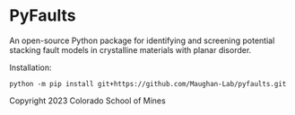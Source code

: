 # PyFaults

An open-source Python package for identifying and screening potential stacking fault models in crystalline materials with planar disorder.

Installation: 

```python -m pip install git+https://github.com/Maughan-Lab/pyfaults.git```

Copyright 2023 Colorado School of Mines
